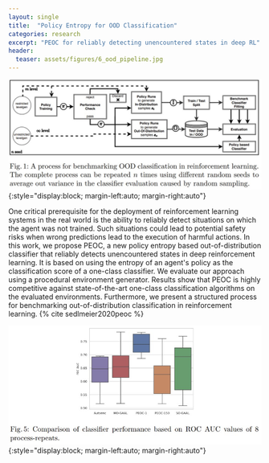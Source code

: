 ```yaml
---
layout: single
title:  "Policy Entropy for OOD Classification"
categories: research 
excerpt: "PEOC for reliably detecting unencountered states in deep RL"
header:
  teaser: assets/figures/6_ood_pipeline.jpg
---
```


![PEOC Pipeline](\assets\figures\6_ood_pipeline.jpg){:style="display:block; margin-left:auto; margin-right:auto"}

One critical prerequisite for the deployment of reinforcement learning systems in the real world is the ability to reliably detect situations on which the agent was not trained. Such situations could lead to potential safety risks when wrong predictions lead to the execution of harmful actions. In this work, we propose PEOC, a new policy entropy based out-of-distribution classifier that reliably detects unencountered states in deep reinforcement learning. It is based on using the entropy of an agent's policy as the classification score of a one-class classifier. We evaluate our approach using a procedural environment generator. Results show that PEOC is highly competitive against state-of-the-art one-class classification algorithms on the evaluated environments. Furthermore, we present a structured process for benchmarking out-of-distribution classification in reinforcement learning.
{% cite sedlmeier2020peoc %}

![PEOC Performance](\assets\figures\6_ood_performance.jpg){:style="display:block; margin-left:auto; margin-right:auto"}


